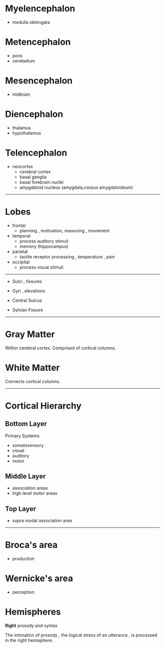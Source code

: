 # Myelencephalon
- medulla oblongata

# Metencephalon
- pons
- cerebellum

# Mesencephalon
- midbrain

# Diencephalon
- thalamus
- hypothalamus

# Telencephalon
- neocortex
  - cerebral cortex
  - basal ganglia
  - basal forebrain nuclei
  - amygdaloid nucleus (amygdala,corpus amygdaloideum)

<hr>

# Lobes
  - frontal
    - planning , motivation, reasoning , movement
  - temporal
    - process auditory stimuli
    - memory (hippocampus)
  - parietal
    - tactile receptor processing , temperature , pain
  - occipital
    - process visual stimuli

<hr>

- Sulci , fissures
- Gyri , elevations

- Central Sulcus
- Sylvian Fissure

<hr>

# Gray Matter

Within cerebral cortex.
Comprised of cortical columns.

# White Matter

Connects cortical columns.

<hr>

# Cortical Hierarchy

## Bottom Layer
Primary Systems
- somatosensory
- visual
- auditory
- motor

## Middle Layer
- association areas
- high level motor areas

## Top Layer
- supra modal association area

<hr>

# Broca's area
- production

# Wernicke's area
- perception

# Hemispheres

**Right**
prosody and syntax

The intonation of prosody , the logical stress of an utterance , is processed in the right hemisphere.
